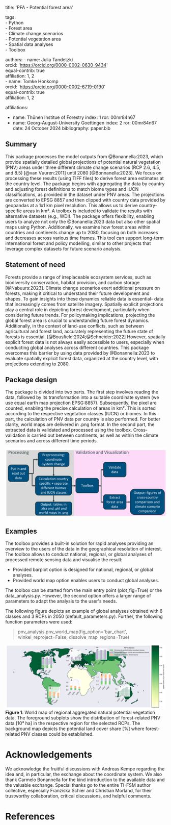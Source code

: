 title: 'PFA - Potential forest area'  

tags:  
    - Python  
    - Forest area  
    - Climate change scenarios  
    - Potential vegetation area  
    - Spatial data analyses  
    - Toolbox

authors: 
    - name: Julia Tandetzki  
    orcid: 'https://orcid.org/0000-0002-0630-9434'  
    equal-contrib: true  
    affiliation: 1, 2  
    - name: Tomke Honkomp  
    orcid: 'https://orcid.org/0000-0002-6719-0190'  
    equal-contrib: true  
    affiliation: 1, 2  

affiliations:
  - name: Thünen Institue of Forestry
    index: 1
    ror: 00mr84n67
  - name: Georg-August-University Goettingen
    index: 2
    ror: 00mr84n67  
date: 24 October 2024
bibliography: paper.bib

## Summary
This package processes the model outputs from @Bonannella:2023, which provide spatially detailed global projections of potential natural
vegetation (PNV) areas under three different climate change scenarios (RCP 2.6, 4.5, and 8.5) [@van Vuuren:2011] until 2080 [@Bonnanella:2023]. 
We focus on processing these results (using TIFF files) to derive forest area estimates at the country level. The package begins with aggregating
the data by country and adjusting forest definitions to match biome types and IUCN classifications, as provided in the dataset under PNV areas.
The projections are converted to EPSG 8857 and then clipped with country data provided by geopandas at a 1x1 km pixel resolution.
This allows us to derive country-specific areas in km². A toolbox is included to validate the results with alternative datasets (e.g., WDI). The 
package offers flexibility, enabling users to analyze not only the @Bonanella:2023 data but also other spatial maps using Python. Additionally, we 
examine how forest areas within countries and continents change up to 2080, focusing on both increases and decreases across various time frames. This tool
can support long-term international forest and policy modelling, similar to other projects that leverage complex datasets for future scenario 
analysis.

[comment]: <> (Quelle für WDI Daten müssten wir noch einfügen)

## Statement of need
Forests provide a range of irreplaceable ecosystem services, such as biodiversity conservation, habitat provision, and carbon storage [@Nabuurs:2023]. Climate change
scenarios exert additional pressure on forests, making it critical to understand their future development and shapes. To gain insights into these dynamics
reliable data is essential- data that increasingly comes from satellite imagery. Spatially explicit projections play a central role in 
depicting forest development, particularly when considering future trends. For policymaking implications, projecting the global
forest area is crucial to understanding future forest dynamics. Additionally, in the context of land-use conflicts, such as between agricultural and forest land, accurately representing the future state of forests is essential. [@Bousfield:2024;@Schneider:2022]
However, spatially explicit forest data is not always easily accessible to users, especially when conducting global analyses across different countries. This package overcomes this barrier by using data 
provided by @Bonannella:2023 to evaluate spatially explicit forest data, organized at the country level, with projections extending to 2080. 

## Package design
The package is divided into two parts. The first step involves reading the data, followed by its transformation into a suitable coordinate system (we use equal earth map projection EPSG:8857).
Subsequently, the pixel are counted, enabling the precise calculation of areas in km². This is sorted according to the respective vegetation classes (IUCN) or biomes. 
In this part, the calculation of PNV data per country is also performed. For better clarity, world maps are delivered in .png format. 
In the second part, the extracted data is validated and processed using the toolbox. Cross-validation is carried out between continents, 
as well as within the climate scenarios and across different time periods. 

[comment]: <> (Ich bin mir nicht sicher, ob ich den letzten Satz gut verstanden habe. Vielleicht wäre eine Neuformulierung nicht schlecht. JT: Stimmt!)
[comment]: <> (Ich würde noch den User input in der Abbildung einbauen.)
![img_2.png](img_2.png)

## Examples
[comment]: <> (JT: Ich würde es schön finden hier eine Abbildung der Toolbox einzufügen und diese zu erläutern? Ich finde die Weltkarte beispielsweise sehr schön.)

The toolbox provides a built-in solution for rapid analyses providing an overview to the users of the data in the geographical resolution of interest.
The toolbox allows to conduct national, regional, or global analyses of processed remote sensing data and visualise the result: 
- Provided barplot option is designed for national, regional, or global analyses.
- Provided world map option enables users to conduct global analyses.

The toolbox can be started from the main entry point (plot_fig=True) or the data_analysis.py. However, the second
option offers a larger range of parameters to adapt the analysis to the user's needs. 


The following figure depicts an example of global analyses obtained with 6 classes and 3 RCPs in 2050 (default_parameters.py).
Further, the following function parameters were used:
> pnv_analysis.pnv_world_map(fig_option='bar_chart', winkel_reproject=False, dissolve_map_regions=True)

![img_toolbox_example.png](img_toolbox_example.png)
**Figure 1**: World map of regional aggregated natural potential vegetation data. The foreground subplots show the distribution
of forest-related PNV data [10³ ha] in the respective region for the selected RCPs. The background map depicts the potential land cover share [%] where forest-related PNV classes could be established.


# Acknowledgements
We acknowledge the fruitful discussions with Andreas Kempe regarding the idea and, in particular, the exchange about the coordinate system.
We also thank Carmelo Bonannella for the kind introduction to the available data and the valuable exchange. 
Special thanks go to the entire TI-FSM author collective, especially Franziska Schier and Christian Morland, for their trustworthy collaboration,
critical discussions, and helpful comments.
# References